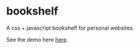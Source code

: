 # bookshelf
A css + javascript bookshelf for personal websites.

See the demo here [here](https://jminjie.github.io/bookshelf/books.html).
